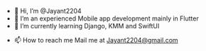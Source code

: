 - 👋 Hi, I’m @Jayant2204
- 👀 I’m an experienced Mobile app development mainly in Flutter
- 🌱 I’m currently learning Django, KMM and SwiftUI
<!-- - 💞️ I’m looking to collaborate on  -->
- 📫 How to reach me Mail me at Jayant2204@gmail.com

<!---
Jayant2204/Jayant2204 is a ✨ special ✨ repository because its `README.md` (this file) appears on your GitHub profile.
You can click the Preview link to take a look at your changes.
--->
